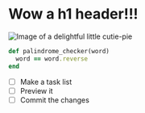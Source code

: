 # Wow a h1 header!!!
![Image of a delightful little cutie-pie](https://media.4-paws.org/f/8/0/5/f8055215b5cdc5dee5494c255ca891d7b7d33cd1/Molly_006-2829x1886-2726x1886.jpg)
```ruby
def palindrome_checker(word)
  word == word.reverse
end
```
- [ ] Make a task list
- [ ] Preview it
- [ ] Commit the changes
